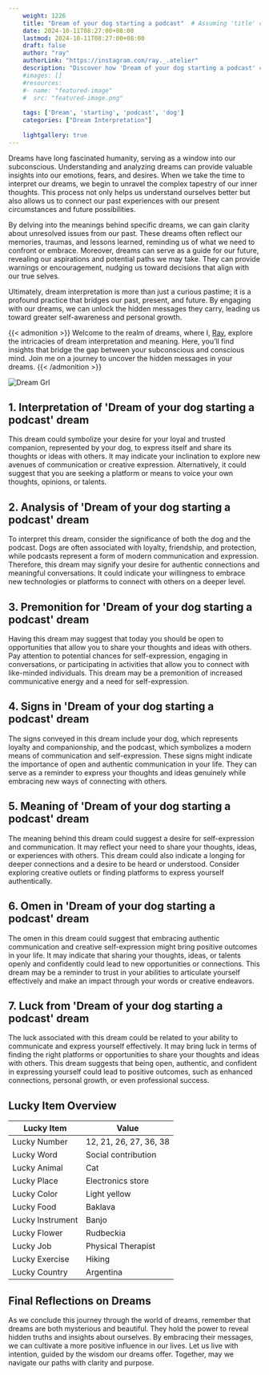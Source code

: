 ```yaml
---
    weight: 1226
    title: "Dream of your dog starting a podcast"  # Assuming 'title' column exists
    date: 2024-10-11T08:27:00+08:00
    lastmod: 2024-10-11T08:27:00+08:00
    draft: false
    author: "ray"
    authorLink: "https://instagram.com/ray._.atelier"
    description: "Discover how 'Dream of your dog starting a podcast' can interpret your future and uncover its significant meanings in your life."
    #images: []
    #resources:
    #- name: "featured-image"
    #  src: "featured-image.png"
    
    tags: ['Dream', 'starting', 'podcast', 'dog']
    categories: ["Dream Interpretation"]
    
    lightgallery: true
---
```

    
Dreams have long fascinated humanity, serving as a window into our subconscious. Understanding and analyzing dreams can provide valuable insights into our emotions, fears, and desires. When we take the time to interpret our dreams, we begin to unravel the complex tapestry of our inner thoughts. This process not only helps us understand ourselves better but also allows us to connect our past experiences with our present circumstances and future possibilities.

By delving into the meanings behind specific dreams, we can gain clarity about unresolved issues from our past. These dreams often reflect our memories, traumas, and lessons learned, reminding us of what we need to confront or embrace. Moreover, dreams can serve as a guide for our future, revealing our aspirations and potential paths we may take. They can provide warnings or encouragement, nudging us toward decisions that align with our true selves.

Ultimately, dream interpretation is more than just a curious pastime; it is a profound practice that bridges our past, present, and future. By engaging with our dreams, we can unlock the hidden messages they carry, leading us toward greater self-awareness and personal growth.

{{< admonition >}}
Welcome to the realm of dreams, where I, [Ray](https://instagram.com/ray._.atelier), explore the intricacies of dream interpretation and meaning. Here, you’ll find insights that bridge the gap between your subconscious and conscious mind. Join me on a journey to uncover the hidden messages in your dreams.
{{< /admonition >}}

![Dream Grl](https://cdn.pixabay.com/photo/2017/11/02/03/35/gothic-2910057_1280.jpg "Dream Grl")

## 1. Interpretation of 'Dream of your dog starting a podcast' dream

This dream could symbolize your desire for your loyal and trusted companion, represented by your dog, to express itself and share its thoughts or ideas with others. It may indicate your inclination to explore new avenues of communication or creative expression. Alternatively, it could suggest that you are seeking a platform or means to voice your own thoughts, opinions, or talents.

## 2. Analysis of 'Dream of your dog starting a podcast' dream

To interpret this dream, consider the significance of both the dog and the podcast. Dogs are often associated with loyalty, friendship, and protection, while podcasts represent a form of modern communication and expression. Therefore, this dream may signify your desire for authentic connections and meaningful conversations. It could indicate your willingness to embrace new technologies or platforms to connect with others on a deeper level.

## 3. Premonition for 'Dream of your dog starting a podcast' dream

Having this dream may suggest that today you should be open to opportunities that allow you to share your thoughts and ideas with others. Pay attention to potential chances for self-expression, engaging in conversations, or participating in activities that allow you to connect with like-minded individuals. This dream may be a premonition of increased communicative energy and a need for self-expression.

## 4. Signs in 'Dream of your dog starting a podcast' dream

The signs conveyed in this dream include your dog, which represents loyalty and companionship, and the podcast, which symbolizes a modern means of communication and self-expression. These signs might indicate the importance of open and authentic communication in your life. They can serve as a reminder to express your thoughts and ideas genuinely while embracing new ways of connecting with others.

## 5. Meaning of 'Dream of your dog starting a podcast' dream

The meaning behind this dream could suggest a desire for self-expression and communication. It may reflect your need to share your thoughts, ideas, or experiences with others. This dream could also indicate a longing for deeper connections and a desire to be heard or understood. Consider exploring creative outlets or finding platforms to express yourself authentically.

## 6. Omen in 'Dream of your dog starting a podcast' dream

The omen in this dream could suggest that embracing authentic communication and creative self-expression might bring positive outcomes in your life. It may indicate that sharing your thoughts, ideas, or talents openly and confidently could lead to new opportunities or connections. This dream may be a reminder to trust in your abilities to articulate yourself effectively and make an impact through your words or creative endeavors.

## 7. Luck from 'Dream of your dog starting a podcast' dream

The luck associated with this dream could be related to your ability to communicate and express yourself effectively. It may bring luck in terms of finding the right platforms or opportunities to share your thoughts and ideas with others. This dream suggests that being open, authentic, and confident in expressing yourself could lead to positive outcomes, such as enhanced connections, personal growth, or even professional success.

## Lucky Item Overview
| Lucky Item          | Value              |
|---------------|--------------------|
| Lucky Number        | 12, 21, 26, 27, 36, 38  |
| Lucky Word          | Social contribution |
| Lucky Animal        | Cat |
| Lucky Place         | Electronics store     |
| Lucky Color         | Light yellow     |
| Lucky Food          | Baklava      |
| Lucky Instrument    | Banjo |
| Lucky Flower        | Rudbeckia    |
| Lucky Job           | Physical Therapist       |
| Lucky Exercise      | Hiking  |
| Lucky Country       | Argentina    |


##  Final Reflections on Dreams

As we conclude this journey through the world of dreams, remember that dreams are both mysterious and beautiful. They hold the power to reveal hidden truths and insights about ourselves. By embracing their messages, we can cultivate a more positive influence in our lives. Let us live with intention, guided by the wisdom our dreams offer. Together, may we navigate our paths with clarity and purpose.
